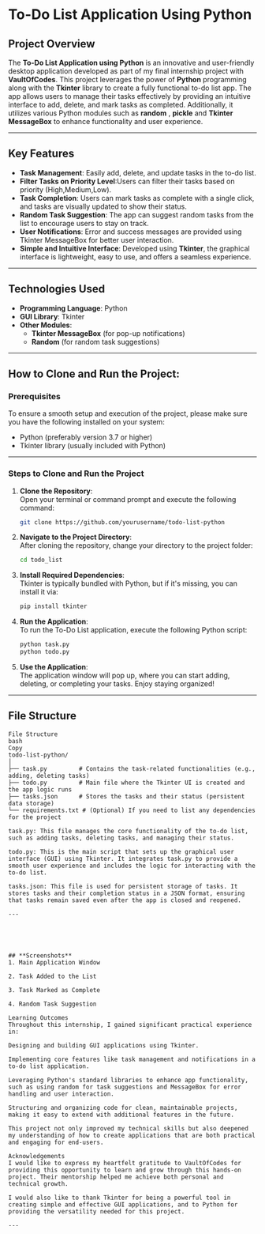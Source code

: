 # **To-Do List Application Using Python**  

## **Project Overview**
The **To-Do List Application using Python** is an innovative and user-friendly desktop application developed as part of my final internship project with **VaultOfCodes**. This project leverages the power of **Python** programming along with the **Tkinter** library to create a fully functional to-do list app. The app allows users to manage their tasks effectively by providing an intuitive interface to add, delete, and mark tasks as completed. Additionally, it utilizes various Python modules such as **random** , **pickle** and **Tkinter MessageBox** to enhance functionality and user experience.

---

## **Key Features**
- **Task Management**: Easily add, delete, and update tasks in the to-do list.
- **Filter Tasks on Priority Level**:Users can filter their tasks based on priority (High,Medium,Low).
- **Task Completion**: Users can mark tasks as complete with a single click, and tasks are visually updated to show their status.
- **Random Task Suggestion**: The app can suggest random tasks from the list to encourage users to stay on track.
- **User Notifications**: Error and success messages are provided using Tkinter MessageBox for better user interaction.
- **Simple and Intuitive Interface**: Developed using **Tkinter**, the graphical interface is lightweight, easy to use, and offers a seamless experience.

---

## **Technologies Used**
- **Programming Language**: Python  
- **GUI Library**: Tkinter  
- **Other Modules**:  
    - **Tkinter MessageBox** (for pop-up notifications)
    - **Random** (for random task suggestions)
  
---

## **How to Clone and Run the Project:**

### **Prerequisites**
To ensure a smooth setup and execution of the project, please make sure you have the following installed on your system:
- Python (preferably version 3.7 or higher)
- Tkinter library (usually included with Python)

---

### **Steps to Clone and Run the Project**

1. **Clone the Repository**:  
   Open your terminal or command prompt and execute the following command:
   ```bash
   git clone https://github.com/yourusername/todo-list-python
   ```

2. **Navigate to the Project Directory**:  
   After cloning the repository, change your directory to the project folder:
   ```bash
   cd todo_list
   ```

3. **Install Required Dependencies**:  
   Tkinter is typically bundled with Python, but if it's missing, you can install it via:
   ```bash
   pip install tkinter
   ```

4. **Run the Application**:  
   To run the To-Do List application, execute the following Python script:
   ```bash
   python task.py
   python todo.py
   ```

5. **Use the Application**:  
   The application window will pop up, where you can start adding, deleting, or completing your tasks. Enjoy staying organized!

---

## **File Structure**

```
File Structure
bash
Copy
todo-list-python/
│
├── task.py         # Contains the task-related functionalities (e.g., adding, deleting tasks)
├── todo.py         # Main file where the Tkinter UI is created and the app logic runs
├── tasks.json      # Stores the tasks and their status (persistent data storage)
└── requirements.txt # (Optional) If you need to list any dependencies for the project

task.py: This file manages the core functionality of the to-do list, such as adding tasks, deleting tasks, and managing their status.

todo.py: This is the main script that sets up the graphical user interface (GUI) using Tkinter. It integrates task.py to provide a smooth user experience and includes the logic for interacting with the to-do list.

tasks.json: This file is used for persistent storage of tasks. It stores tasks and their completion status in a JSON format, ensuring that tasks remain saved even after the app is closed and reopened.

---





## **Screenshots**
1. Main Application Window

2. Task Added to the List

3. Task Marked as Complete

4. Random Task Suggestion

Learning Outcomes
Throughout this internship, I gained significant practical experience in:

Designing and building GUI applications using Tkinter.

Implementing core features like task management and notifications in a to-do list application.

Leveraging Python's standard libraries to enhance app functionality, such as using random for task suggestions and MessageBox for error handling and user interaction.

Structuring and organizing code for clean, maintainable projects, making it easy to extend with additional features in the future.

This project not only improved my technical skills but also deepened my understanding of how to create applications that are both practical and engaging for end-users.

Acknowledgements
I would like to express my heartfelt gratitude to VaultOfCodes for providing this opportunity to learn and grow through this hands-on project. Their mentorship helped me achieve both personal and technical growth.

I would also like to thank Tkinter for being a powerful tool in creating simple and effective GUI applications, and to Python for providing the versatility needed for this project.

---

